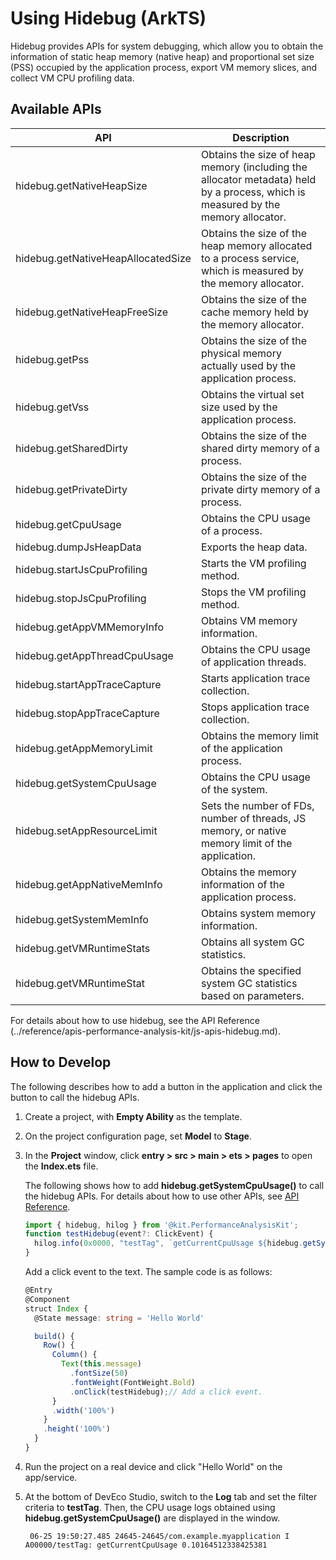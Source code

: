 # Using Hidebug (ArkTS)

Hidebug provides APIs for system debugging, which allow you to obtain the information of static heap memory (native heap) and proportional set size (PSS) occupied by the application process, export VM memory slices, and collect VM CPU profiling data.

## Available APIs

| API                            | Description                                                        |
| ---------------------------------- | ------------------------------------------------------------ |
| hidebug.getNativeHeapSize          | Obtains the size of heap memory (including the allocator metadata) held by a process, which is measured by the memory allocator.|
| hidebug.getNativeHeapAllocatedSize | Obtains the size of the heap memory allocated to a process service, which is measured by the memory allocator.              |
| hidebug.getNativeHeapFreeSize      | Obtains the size of the cache memory held by the memory allocator.                          |
| hidebug.getPss                     | Obtains the size of the physical memory actually used by the application process.                        |
| hidebug.getVss                     | Obtains the virtual set size used by the application process.                              |
| hidebug.getSharedDirty             | Obtains the size of the shared dirty memory of a process.                                  |
| hidebug.getPrivateDirty            | Obtains the size of the private dirty memory of a process.                                  |
| hidebug.getCpuUsage                | Obtains the CPU usage of a process.                                       |
| hidebug.dumpJsHeapData             | Exports the heap data.                                              |
| hidebug.startJsCpuProfiling        | Starts the VM profiling method.                               |
| hidebug.stopJsCpuProfiling         | Stops the VM profiling method.                               |
| hidebug.getAppVMMemoryInfo         | Obtains VM memory information.                                        |
| hidebug.getAppThreadCpuUsage       | Obtains the CPU usage of application threads.                                   |
| hidebug.startAppTraceCapture       | Starts application trace collection.                                         |
| hidebug.stopAppTraceCapture        | Stops application trace collection.                                         |
| hidebug.getAppMemoryLimit          | Obtains the memory limit of the application process.                                  |
| hidebug.getSystemCpuUsage          | Obtains the CPU usage of the system.                                 |
| hidebug.setAppResourceLimit        | Sets the number of FDs, number of threads, JS memory, or native memory limit of the application.  |
| hidebug.getAppNativeMemInfo        | Obtains the memory information of the application process.                                      |
| hidebug.getSystemMemInfo           | Obtains system memory information.                                          |
| hidebug.getVMRuntimeStats          | Obtains all system GC statistics.                                    |
| hidebug.getVMRuntimeStat           | Obtains the specified system GC statistics based on parameters.                          |

For details about how to use hidebug, see the API Reference (../reference/apis-performance-analysis-kit/js-apis-hidebug.md).

## How to Develop

The following describes how to add a button in the application and click the button to call the hidebug APIs.

1. Create a project, with **Empty Ability** as the template.

2. On the project configuration page, set **Model** to **Stage**.

3. In the **Project** window, click **entry &gt; src &gt; main &gt; ets &gt; pages** to open the **Index.ets** file.

   The following shows how to add **hidebug.getSystemCpuUsage()** to call the hidebug APIs. For details about how to use other APIs, see [API Reference](../reference/apis-performance-analysis-kit/js-apis-hidebug.md).

   ```ts
   import { hidebug, hilog } from '@kit.PerformanceAnalysisKit';
   function testHidebug(event?: ClickEvent) {
     hilog.info(0x0000, "testTag", `getCurrentCpuUsage ${hidebug.getSystemCpuUsage()}`);
   }
   ```

   Add a click event to the text. The sample code is as follows:

   ```ts
   @Entry
   @Component
   struct Index {
     @State message: string = 'Hello World'
   
     build() {
       Row() {
         Column() {
           Text(this.message)
             .fontSize(50)
             .fontWeight(FontWeight.Bold)
             .onClick(testHidebug);// Add a click event.
         }
         .width('100%')
       }
       .height('100%')
     }
   }
   ```

4. Run the project on a real device and click "Hello World" on the app/service.

5. At the bottom of DevEco Studio, switch to the **Log** tab and set the filter criteria to **testTag**.
   Then, the CPU usage logs obtained using **hidebug.getSystemCpuUsage()** are displayed in the window.
   ```Text
	06-25 19:50:27.485 24645-24645/com.example.myapplication I A00000/testTag: getCurrentCpuUsage 0.10164512338425381 
   ```
